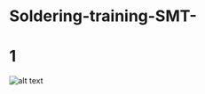 # Soldering-training-SMT-

# 1
![alt text](https://github.com/Siamian/Arduino-projects/blob/5a9fb5fd7f55211b7f4689031141134b7da63fde/Blinking_RGB_LEDs_for_Christmas_decoration/Electrical%20scheme%20of%20the%20project.jpg "Logo Title Text 1")

